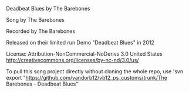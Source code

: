 Deadbeat Blues by The Barebones

Song by The Barebones

Recorded by The Barebones

Released on their limited run Demo "Deadbeat Blues" in 2012

License: Attribution-NonCommercial-NoDerivs 3.0 United States http://creativecommons.org/licenses/by-nc-nd/3.0/us/

To pull this song project directly without cloning the whole repo, use 'svn export "https://github.com/vandorb12/vb12_ps_customs/trunk/The Barebones - Deadbeat Blues"'
